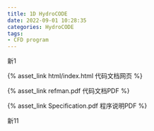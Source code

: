 ```yaml
---
title: 1D HydroCODE
date: 2022-09-01 10:28:35
categories: HydroCODE
tags:
- CFD program
---
```


新1

<!--more-->

{% asset_link html/index.html 代码文档网页 %}

{% asset_link refman.pdf 代码文档PDF %}

{% asset_link Specification.pdf 程序说明PDF %}


新11
